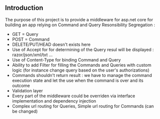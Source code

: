 ## Introduction
The purpose of this project is to provide a middleware for asp.net core for building an app
relying on Command and Query Resonsibility Segregation :
  - GET = Query
  - POST = Command
  - DELETE/PUT/HEAD doesn't exists here
  - Use of Accept for for determining of the Query resul will be displayed : razor/json/xml/txt ...
  - Use of Content-Type for binding Command and Query
  - Ability to add Filter for filling the Commands and Queries with custom logic (for instance change query based on the user's authorizations)
  - Commands shouldn't return result : we have to manage the command execution state and let the use when the command is over and its outcome
  - Validation layer
  - Every part of the middleware could be overriden via interface implementation and dependency injection
  - Complex url routing for Queries, Simple url routing for Commands (can be changed)



